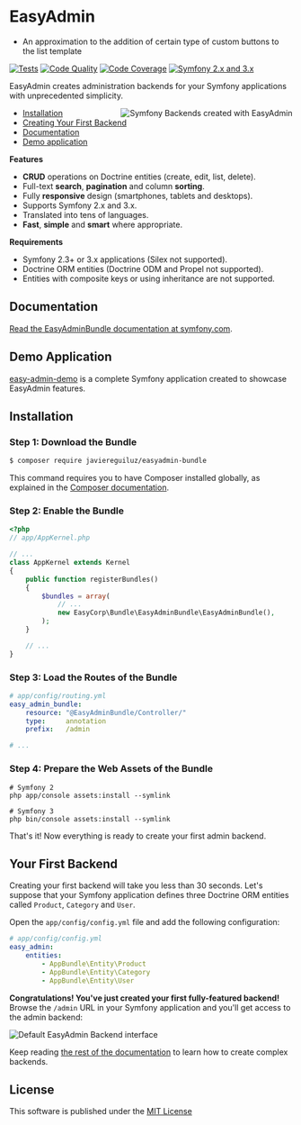 EasyAdmin
=========

- An approximation to the addition of certain type of custom buttons to the list template

[![Tests][1]][2] [![Code Quality][3]][4] [![Code Coverage][5]][6] [![Symfony 2.x and 3.x][7]][8]

EasyAdmin creates administration backends for your Symfony applications with
unprecedented simplicity.

<img src="https://raw.githubusercontent.com/javiereguiluz/EasyAdminBundle/master/doc/images/easyadmin-promo.png" alt="Symfony Backends created with EasyAdmin" align="right" />

* [Installation](#installation)
* [Creating Your First Backend](#your-first-backend)
* [Documentation][9]
* [Demo application](#demo-application)

**Features**

  * **CRUD** operations on Doctrine entities (create, edit, list, delete).
  * Full-text **search**, **pagination** and column **sorting**.
  * Fully **responsive** design (smartphones, tablets and desktops).
  * Supports Symfony 2.x and 3.x.
  * Translated into tens of languages.
  * **Fast**, **simple** and **smart** where appropriate.

**Requirements**

  * Symfony 2.3+ or 3.x applications (Silex not supported).
  * Doctrine ORM entities (Doctrine ODM and Propel not supported).
  * Entities with composite keys or using inheritance are not supported.

Documentation
-------------

[Read the EasyAdminBundle documentation at symfony.com][9].

Demo Application
----------------

[easy-admin-demo](https://github.com/javiereguiluz/easy-admin-demo) is a complete
Symfony application created to showcase EasyAdmin features.

Installation
------------

### Step 1: Download the Bundle

```bash
$ composer require javiereguiluz/easyadmin-bundle
```

This command requires you to have Composer installed globally, as explained
in the [Composer documentation](https://getcomposer.org/doc/00-intro.md).

### Step 2: Enable the Bundle

```php
<?php
// app/AppKernel.php

// ...
class AppKernel extends Kernel
{
    public function registerBundles()
    {
        $bundles = array(
            // ...
            new EasyCorp\Bundle\EasyAdminBundle\EasyAdminBundle(),
        );
    }

    // ...
}
```

### Step 3: Load the Routes of the Bundle

```yaml
# app/config/routing.yml
easy_admin_bundle:
    resource: "@EasyAdminBundle/Controller/"
    type:     annotation
    prefix:   /admin

# ...
```

### Step 4: Prepare the Web Assets of the Bundle

```cli
# Symfony 2
php app/console assets:install --symlink

# Symfony 3
php bin/console assets:install --symlink
```

That's it! Now everything is ready to create your first admin backend.

Your First Backend
------------------

Creating your first backend will take you less than 30 seconds. Let's suppose
that your Symfony application defines three Doctrine ORM entities called
`Product`, `Category` and `User`.

Open the `app/config/config.yml` file and add the following configuration:

```yaml
# app/config/config.yml
easy_admin:
    entities:
        - AppBundle\Entity\Product
        - AppBundle\Entity\Category
        - AppBundle\Entity\User
```

**Congratulations! You've just created your first fully-featured backend!**
Browse the `/admin` URL in your Symfony application and you'll get access to
the admin backend:

![Default EasyAdmin Backend interface](https://raw.githubusercontent.com/javiereguiluz/EasyAdminBundle/master/Resources/doc/images/easyadmin-default-backend.png)

Keep reading [the rest of the documentation][9] to learn how to create complex backends.

License
-------

This software is published under the [MIT License](LICENSE.md)

[1]: https://travis-ci.org/javiereguiluz/EasyAdminBundle.svg?branch=master
[2]: https://travis-ci.org/javiereguiluz/EasyAdminBundle
[3]: https://insight.sensiolabs.com/projects/a3bfb8d9-7b2d-47ab-a95f-382af395bd51/mini.png
[4]: https://insight.sensiolabs.com/projects/a3bfb8d9-7b2d-47ab-a95f-382af395bd51
[5]: https://coveralls.io/repos/javiereguiluz/EasyAdminBundle/badge.svg?branch=master
[6]: https://coveralls.io/r/javiereguiluz/EasyAdminBundle?branch=master
[7]: https://img.shields.io/badge/Symfony-%202.x%20and%203.x-green.svg
[8]: https://symfony.com/
[9]: http://symfony.com/doc/current/bundles/EasyAdminBundle
